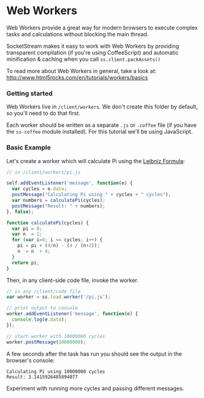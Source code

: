# Web Workers

Web Workers provide a great way for modern browsers to execute complex tasks and calculations without blocking the main thread.

SocketStream makes it easy to work with Web Workers by providing transparent compilation (if you're using CoffeeScript) and automatic minification & caching when you call `ss.client.packAssets()`

To read more about Web Workers in general, take a look at: http://www.html5rocks.com/en/tutorials/workers/basics


### Getting started

Web Workers live in `/client/workers`. We don't create this folder by default, so you'll need to do that first.

Each worker should be written as a separate `.js` or `.coffee` file (if you have the `ss-coffee` module installed). For this tutorial we'll be using JavaScript.


### Basic Example

Let's create a worker which will calculate Pi using the [Leibniz Formula](http://en.wikipedia.org/wiki/Leibniz_formula_for_%CF%80):


```javascript
// in /client/workers/pi.js

self.addEventListener('message', function(e) {
  var cycles = e.data;
  postMessage("Calculating Pi using " + cycles + " cycles");
  var numbers = calculatePi(cycles);
  postMessage("Result: " + numbers);
}, false);

function calculatePi(cycles) {
  var pi = 0;
  var n  = 1;
  for (var i=0; i <= cycles; i++) {
    pi = pi + (4/n) - (4 / (n+2));
    n  = n  + 4;
  }
  return pi;
}
```

Then, in any client-side code file, invoke the worker.

```javascript
// in any /client/code file
var worker = ss.load.worker('/pi.js');

// print output to console
worker.addEventListener('message', function(e) {
  console.log(e.data);
});

// start worker with 10000000 cycles
worker.postMessage(10000000);
```

A few seconds after the task has run you should see the output in the browser's console:

    Calculating Pi using 10000000 cycles
    Result: 3.1415926485894077

Experiment with running more cycles and passing different messages.
